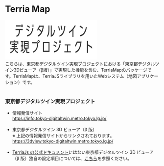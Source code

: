 # Terria Map

<img src="hello_logo.png" alt="drawing" width="300"/>

<br>
こちらは、東京都デジタルツイン実現プロジェクトにおける「東京都デジタルツイン3Dビューア（β版）」で実現した機能を含む、TerriaMapのパッケージです。TerriaMapは、TerriaJSライブラリを用いたWebシステム（地図アプリケーション）です。
<br>
<br>

### 東京都デジタルツイン実現プロジェクト

- 情報発信サイト<br>
  https://info.tokyo-digitaltwin.metro.tokyo.lg.jp/<br><br>
- 東京都デジタルツイン 3D ビューア（β 版）<br>
  ※ 上記の情報発信サイトからリンクされております。<br>
  https://3dview.tokyo-digitaltwin.metro.tokyo.lg.jp/<br><br>
- [TerriaJs の公式ドキュメント](https://docs.terria.io/guide/)にはない東京都デジタルツイン 3D ビューア（β 版）独自の設定項目については、[こちら](https://github.com/tokyo-digitaltwin/terriajs/blob/tokyo_digitaltwin/CUSTOM_FEATURES.md)を参照ください。
